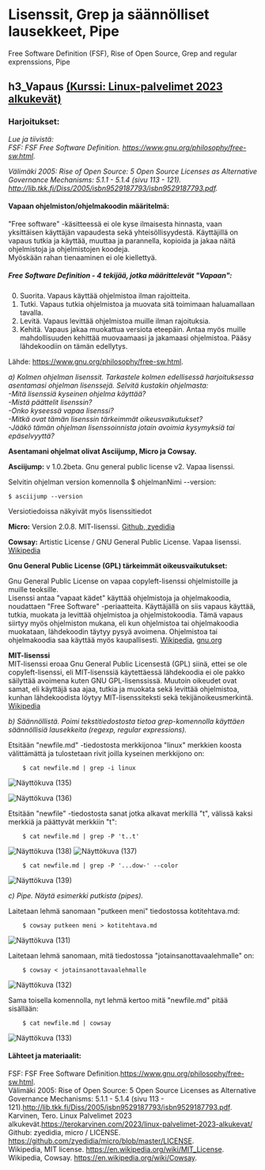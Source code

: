 # Lisenssit, Grep ja säännölliset lausekkeet, Pipe

Free Software Definition (FSF), Rise of Open Source, Grep and regular exprenssions, Pipe

## h3_Vapaus [(Kurssi: Linux-palvelimet 2023 alkukevät)](https://terokarvinen.com/2023/linux-palvelimet-2023-alkukevat/)

### Harjoitukset: 

*Lue ja tiivistä:*  
*FSF: FSF Free Software Definition. https://www.gnu.org/philosophy/free-sw.html.*

*Välimäki 2005: Rise of Open Source: 5 Open Source Licenses as Alternative Governance Mechanisms: 5.1.1 - 5.1.4 (sivu 113 - 121). http://lib.tkk.fi/Diss/2005/isbn9529187793/isbn9529187793.pdf.*    
<!--<br></br>-->

#### Vapaan ohjelmiston/ohjelmakoodin määritelmä:  
"Free software" -käsitteessä ei ole kyse ilmaisesta hinnasta, vaan yksittäisen käyttäjän vapaudesta sekä yhteisöllisyydestä. 
Käyttäjillä on vapaus tutkia ja käyttää, muuttaa ja parannella, kopioida ja jakaa näitä ohjelmistoja ja ohjelmistojen koodeja.  
Myöskään rahan tienaaminen ei ole kiellettyä.

##### Free Software Definition - 4 tekijää, jotka määrittelevät "Vapaan": 
0. Suorita. Vapaus käyttää ohjelmistoa ilman rajoitteita. 
1. Tutki. Vapaus tutkia ohjelmistoa ja muovata sitä toimimaan haluamallaan tavalla.
2. Levitä. Vapaus levittää ohjelmistoa muille ilman rajoituksia. 
3. Kehitä. Vapaus jakaa muokattua versiota eteepäin. Antaa myös muille mahdollisuuden kehittää muovaamaasi ja jakamaasi ohjelmistoa.
Pääsy lähdekoodiin on tämän edellytys. 

Lähde: https://www.gnu.org/philosophy/free-sw.html.


*a) Kolmen ohjelman lisenssit. Tarkastele kolmen edellisessä harjoituksessa asentamasi ohjelman lisenssejä. Selvitä kustakin ohjelmasta:  
-Mitä lisenssiä kyseinen ohjelma käyttää?  
-Mistä päättelit lisenssin?  
-Onko kyseessä vapaa lisenssi?  
-Mitkä ovat tämän lisenssin tärkeimmät oikeusvaikutukset?  
-Jääkö tämän ohjelman lisenssoinnista jotain avoimia kysymyksiä tai epäselvyyttä?*    

**Asentamani ohjelmat olivat Asciijump, Micro ja Cowsay.**   

**Asciijump:** v 1.0.2beta. Gnu general public license v2. Vapaa lisenssi.  

Selvitin ohjelman version komennolla $ ohjelmanNimi --version:  

    $ asciijump --version
  
Versiotiedoissa näkyivät myös lisenssitiedot  

**Micro:** Version 2.0.8. MIT-lisenssi. [Github, zyedidia](https://github.com/zyedidia/micro/blob/master/LICENSE)

**Cowsay:** Artistic License / GNU General Public License. Vapaa lisenssi. [Wikipedia](https://en.wikipedia.org/wiki/Cowsay)  

**Gnu General Public License (GPL) tärkeimmät oikeusvaikutukset:**  

Gnu General Public License on vapaa copyleft-lisenssi ohjelmistoille ja muille teoksille.  
Lisenssi antaa "vapaat kädet" käyttää ohjelmistoja ja ohjelmakoodia, noudattaen "Free Software" -periaatteita. Käyttäjällä on siis vapaus käyttää, tutkia, muokata ja levittää ohjelmistoa ja ohjelmistokoodia. Tämä vapaus siirtyy myös ohjelmiston mukana, eli kun ohjelmistoa tai ohjelmakoodia muokataan, lähdekoodin täytyy pysyä avoimena. Ohjelmistoa tai ohjelmakoodia saa käyttää myös kaupallisesti. [Wikipedia](https://en.wikipedia.org/wiki/GNU_General_Public_License), [gnu.org](https://www.gnu.org/licenses/gpl-3.0.html)  

**MIT-lisenssi**  
MIT-lisenssi eroaa Gnu General Public Licensestä (GPL) siinä, ettei se ole copyleft-lisenssi, eli  MIT-lisenssiä käytettäessä lähdekoodia ei ole pakko säilyttää avoimena kuten GNU GPL-lisenssissä. Muutoin oikeudet ovat samat, eli käyttäjä saa ajaa, tutkia ja muokata sekä levittää ohjelmistoa, kunhan lähdekoodista löytyy MIT-lisenssiteksti sekä tekijänoikeusmerkintä. [Wikipedia](https://en.wikipedia.org/wiki/MIT_License)  



 



*b) Säännöllistä. Poimi tekstitiedostosta tietoa grep-komennolla käyttäen säännöllisiä lausekkeita (regexp, regular expressions).*  

Etsitään "newfile.md" -tiedostosta merkkijonoa "linux" merkkien koosta välittämättä ja tulostetaan rivit joilla kyseinen merkkijono on:  

        $ cat newfile.md | grep -i linux
        
![Näyttökuva (135)](https://user-images.githubusercontent.com/118609353/214702315-947f3ada-4c9b-4667-b5b3-fdbad49bd0e4.png)  

![Näyttökuva (136)](https://user-images.githubusercontent.com/118609353/214702769-dc656355-98c9-4509-b79b-7f6da6a4a0eb.png)  

Etsitään "newfile" -tiedostosta sanat jotka alkavat merkillä "t", välissä kaksi merkkiä ja päättyvät merkkiin "t":  

        $ cat newfile.md | grep -P 't..t'  
        
![Näyttökuva (138)](https://user-images.githubusercontent.com/118609353/214705560-e09a3fb8-cbe4-4589-b1b8-899d037ae6f3.png)
![Näyttökuva (137)](https://user-images.githubusercontent.com/118609353/214705731-ebca87bf-f0ea-4a40-9aa0-e41c417b6617.png)

        $ cat newfile.md | grep -P '...dow-' --color
        

![Näyttökuva (139)](https://user-images.githubusercontent.com/118609353/214706870-8810c638-107f-48f7-9a8d-92b895445cb3.png)


*c) Pipe. Näytä esimerkki putkista (pipes).*  

Laitetaan lehmä sanomaan "putkeen meni" tiedostossa kotitehtava.md:  

        $ cowsay putkeen meni > kotitehtava.md
        
![Näyttökuva (131)](https://user-images.githubusercontent.com/118609353/214697389-29762f73-1018-4d9a-8e94-b623047e73ed.png)  

Laitetaan lehmä sanomaan, mitä tiedostossa "jotainsanottavaalehmalle" on:  

        $ cowsay < jotainsanottavaalehmalle
        
![Näyttökuva (132)](https://user-images.githubusercontent.com/118609353/214698435-a4cf0eae-52c8-40e1-83ed-03c0b4defd3b.png)  

Sama toisella komennolla, nyt lehmä kertoo mitä "newfile.md" pitää sisällään:  

        $ cat newfile.md | cowsay
 
![Näyttökuva (133)](https://user-images.githubusercontent.com/118609353/214699583-fd17b64a-aa53-437b-9195-3a2128ebcd11.png)  




#### Lähteet ja materiaalit:  
FSF: FSF Free Software Definition.https://www.gnu.org/philosophy/free-sw.html.  
Välimäki 2005: Rise of Open Source: 5 Open Source Licenses as Alternative Governance Mechanisms: 5.1.1 - 5.1.4 (sivu 113 - 121).http://lib.tkk.fi/Diss/2005/isbn9529187793/isbn9529187793.pdf.  
Karvinen, Tero. Linux Palvelimet 2023 alkukevät.https://terokarvinen.com/2023/linux-palvelimet-2023-alkukevat/  
Github: zyedidia, micro / LICENSE. https://github.com/zyedidia/micro/blob/master/LICENSE.  
Wikipedia, MIT license. https://en.wikipedia.org/wiki/MIT_License.  
Wikipedia, Cowsay. https://en.wikipedia.org/wiki/Cowsay.  
